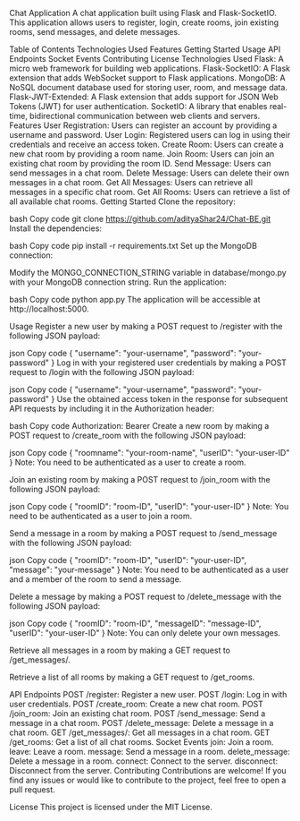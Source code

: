 Chat Application
A chat application built using Flask and Flask-SocketIO. This application allows users to register, login, create rooms, join existing rooms, send messages, and delete messages.

Table of Contents
Technologies Used
Features
Getting Started
Usage
API Endpoints
Socket Events
Contributing
License
Technologies Used
Flask: A micro web framework for building web applications.
Flask-SocketIO: A Flask extension that adds WebSocket support to Flask applications.
MongoDB: A NoSQL document database used for storing user, room, and message data.
Flask-JWT-Extended: A Flask extension that adds support for JSON Web Tokens (JWT) for user authentication.
SocketIO: A library that enables real-time, bidirectional communication between web clients and servers.
Features
User Registration: Users can register an account by providing a username and password.
User Login: Registered users can log in using their credentials and receive an access token.
Create Room: Users can create a new chat room by providing a room name.
Join Room: Users can join an existing chat room by providing the room ID.
Send Message: Users can send messages in a chat room.
Delete Message: Users can delete their own messages in a chat room.
Get All Messages: Users can retrieve all messages in a specific chat room.
Get All Rooms: Users can retrieve a list of all available chat rooms.
Getting Started
Clone the repository:

bash
Copy code
git clone https://github.com/adityaShar24/Chat-BE.git
Install the dependencies:

bash
Copy code
pip install -r requirements.txt
Set up the MongoDB connection:

Modify the MONGO_CONNECTION_STRING variable in database/mongo.py with your MongoDB connection string.
Run the application:

bash
Copy code
python app.py
The application will be accessible at http://localhost:5000.

Usage
Register a new user by making a POST request to /register with the following JSON payload:

json
Copy code
{
  "username": "your-username",
  "password": "your-password"
}
Log in with your registered user credentials by making a POST request to /login with the following JSON payload:

json
Copy code
{
  "username": "your-username",
  "password": "your-password"
}
Use the obtained access token in the response for subsequent API requests by including it in the Authorization header:

bash
Copy code
Authorization: Bearer <access-token>
Create a new room by making a POST request to /create_room with the following JSON payload:

json
Copy code
{
  "roomname": "your-room-name",
  "userID": "your-user-ID"
}
Note: You need to be authenticated as a user to create a room.

Join an existing room by making a POST request to /join_room with the following JSON payload:

json
Copy code
{
  "roomID": "room-ID",
  "userID": "your-user-ID"
}
Note: You need to be authenticated as a user to join a room.

Send a message in a room by making a POST request to /send_message with the following JSON payload:

json
Copy code
{
  "roomID": "room-ID",
  "userID": "your-user-ID",
  "message": "your-message"
}
Note: You need to be authenticated as a user and a member of the room to send a message.

Delete a message by making a POST request to /delete_message with the following JSON payload:

json
Copy code
{
  "roomID": "room-ID",
  "messageID": "message-ID",
  "userID": "your-user-ID"
}
Note: You can only delete your own messages.

Retrieve all messages in a room by making a GET request to /get_messages/<room-ID>.

Retrieve a list of all rooms by making a GET request to /get_rooms.

API Endpoints
POST /register: Register a new user.
POST /login: Log in with user credentials.
POST /create_room: Create a new chat room.
POST /join_room: Join an existing chat room.
POST /send_message: Send a message in a chat room.
POST /delete_message: Delete a message in a chat room.
GET /get_messages/<room-ID>: Get all messages in a chat room.
GET /get_rooms: Get a list of all chat rooms.
Socket Events
join: Join a room.
leave: Leave a room.
message: Send a message in a room.
delete_message: Delete a message in a room.
connect: Connect to the server.
disconnect: Disconnect from the server.
Contributing
Contributions are welcome! If you find any issues or would like to contribute to the project, feel free to open a pull request.

License
This project is licensed under the MIT License.